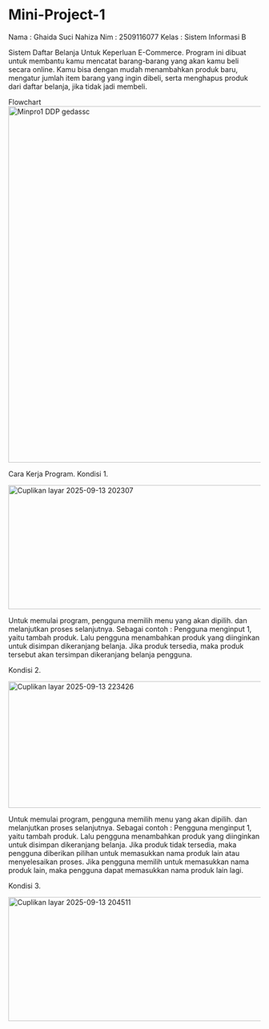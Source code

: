 # Mini-Project-1

Nama : Ghaida Suci Nahiza
Nim : 2509116077
Kelas : Sistem Informasi B

Sistem Daftar Belanja Untuk Keperluan E-Commerce.
Program ini dibuat untuk membantu kamu mencatat barang-barang yang akan kamu beli secara online. Kamu bisa dengan mudah menambahkan produk baru, mengatur jumlah item barang yang ingin dibeli, serta menghapus produk dari daftar belanja, jika tidak jadi membeli. 

Flowchart
<img width="1168" height="712" alt="Minpro1 DDP  gedassc" src="https://github.com/user-attachments/assets/6afc51cc-08c1-40bd-a5ef-dacd6c138102" />


Cara Kerja Program.
Kondisi 1.

<img width="894" height="248" alt="Cuplikan layar 2025-09-13 202307" src="https://github.com/user-attachments/assets/71b3fd20-1fa0-4eeb-b15e-42df8fa24aa0" />

Untuk memulai program, pengguna memilih menu yang akan dipilih. dan melanjutkan proses selanjutnya.
Sebagai contoh :
Pengguna menginput 1, yaitu tambah produk. Lalu pengguna menambahkan produk yang diinginkan untuk disimpan dikeranjang belanja. Jika produk tersedia, maka produk tersebut akan tersimpan dikeranjang belanja pengguna.

Kondisi 2.

<img width="822" height="253" alt="Cuplikan layar 2025-09-13 223426" src="https://github.com/user-attachments/assets/a1e1ad8b-afff-442b-9a88-c121b557f56f" />


Untuk memulai program, pengguna memilih menu yang akan dipilih. dan melanjutkan proses selanjutnya.
Sebagai contoh :
Pengguna menginput 1, yaitu tambah produk. Lalu pengguna menambahkan produk yang diinginkan untuk disimpan dikeranjang belanja. Jika produk tidak tersedia, maka pengguna diberikan pilihan untuk memasukkan nama produk lain atau menyelesaikan proses. Jika pengguna memilih untuk memasukkan nama produk lain, maka pengguna dapat memasukkan nama produk lain lagi. 


Kondisi 3.

<img width="908" height="248" alt="Cuplikan layar 2025-09-13 204511" src="https://github.com/user-attachments/assets/ef7eea2f-30eb-41be-aa05-b0b4eb32c844" />
